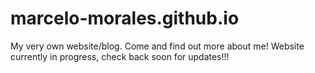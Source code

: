 # marcelo-morales.github.io
My very own website/blog. Come and find out more about me! Website currently in progress, check back soon for updates!!!
